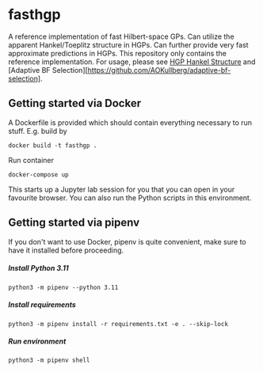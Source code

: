 # fasthgp
A reference implementation of fast Hilbert-space GPs.
Can utilize the apparent Hankel/Toeplitz structure in HGPs.
Can further provide very fast approximate predictions in HGPs.
This repository only contains the reference implementation. 
For usage, please see [HGP Hankel Structure](https://github.com/AOKullberg/hgp-hankel-structure) and [Adaptive BF Selection][https://github.com/AOKullberg/adaptive-bf-selection].

## Getting started via Docker
A Dockerfile is provided which should contain everything necessary to run stuff.
E.g. build by
```
docker build -t fasthgp .
```
Run container
```
docker-compose up
```
This starts up a Jupyter lab session for you that you can open in your favourite browser.
You can also run the Python scripts in this environment.

## Getting started via pipenv
If you don't want to use Docker, pipenv is quite convenient, make sure to have it installed before proceeding.
##### Install Python 3.11
```
python3 -m pipenv --python 3.11
```
##### Install requirements
```
python3 -m pipenv install -r requirements.txt -e . --skip-lock
```
##### Run environment
```
python3 -m pipenv shell
```